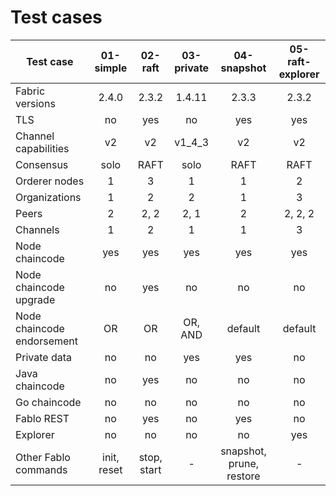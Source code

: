 # Test cases

| Test case                 | 01-simple | 02-raft   | 03-private| 04-snapshot | 05-raft-explorer |
| ------------------------- |:---------:|:---------:|:---------:|:-----------:|:----------------:|
| Fabric versions           | 2.4.0     | 2.3.2     | 1.4.11    | 2.3.3       | 2.3.2            |
| TLS                       | no        | yes       | no        | yes         | yes              |
| Channel capabilities      | v2        | v2        | v1_4_3    | v2          | v2               |
| Consensus                 | solo      | RAFT      | solo      | RAFT        | RAFT             |            
| Orderer nodes             | 1         | 3         | 1         | 1           | 2                |
| Organizations             | 1         | 2         | 2         | 1           | 3                |
| Peers                     | 2         | 2, 2      | 2, 1      | 2           | 2, 2, 2          |
| Channels                  | 1         | 2         | 1         | 1           | 3                |
| Node chaincode            | yes       | yes       | yes       | yes         | yes              |
| Node chaincode upgrade    | no        | yes       | no        | no          | no               |
| Node chaincode endorsement| OR        | OR        | OR, AND   | default     | default          |
| Private data              | no        | no        | yes       | yes         | no               |
| Java chaincode            | no        | yes       | no        | no          | no               |
| Go chaincode              | no        | no        | no        | no          | no               |
| Fablo REST                | no        | yes       | no        | yes         | no               |
| Explorer                  | no        | no        | no        | no          | yes              |
| Other Fablo commands      | init, reset | stop, start | -     | snapshot, prune, restore  | -  |
